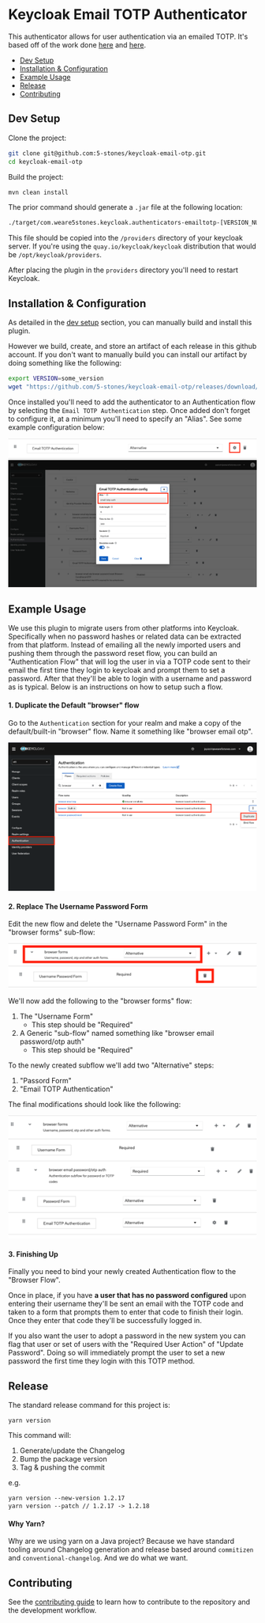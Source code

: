 # Keycloak Email TOTP Authenticator

This authenticator allows for user authentication via an emailed TOTP. It's
based off of the work done [here]( https://github.com/dasniko/keycloak-2fa-sms-authenticator)
and [here](https://gitlab.com/niroj.adhikary/keycloak-email-otp/-/tree/master).

- [Dev Setup](#dev-setup)
- [Installation & Configuration](installation--configuration)
- [Example Usage](#example-usage)
- [Release](#release)
- [Contributing](#contributing)

## Dev Setup

Clone the project:

```sh
git clone git@github.com:5-stones/keycloak-email-otp.git
cd keycloak-email-otp
```

Build the project:

```sh
mvn clean install
```

The prior command should generate a `.jar` file at the following location:

```sh
./target/com.weare5stones.keycloak.authenticators-emailtotp-[VERSION_NUMBER].jar
```

This file should be copied into the `/providers` directory of your keycloak
server. If you're using the `quay.io/keycloak/keycloak` distribution that would
be `/opt/keycloak/providers`.

After placing the plugin in the `providers` directory you'll need to restart
Keycloak.


## Installation & Configuration

As detailed in the [dev setup](#dev-setup) section, you can manually build and
install this plugin.

However we build, create, and store an artifact of each release in this github
account. If you don't want to manually build you can install our artifact by
doing something like the following:

```sh
export VERSION=some_version
wget "https://github.com/5-stones/keycloak-email-otp/releases/download/v$VERSION/com.weare5stones.keycloak.authenticators-emailtotp-$VERSION.jar"
```

Once installed you'll need to add the authenticator to an Authentication flow
by selecting the `Email TOTP Authentication` step. Once added don't forget
to configure it, at a minimum you'll need to specify an "Alias". See some example
configuration below:

![Configure 1](https://raw.githubusercontent.com/5-stones/keycloak-email-otp/main/docs/configure-1.png)
![Configure 2](https://raw.githubusercontent.com/5-stones/keycloak-email-otp/main/docs/configure-2.png)


## Example Usage

We use this plugin to migrate users from other platforms into Keycloak.
Specifically when no password hashes or related data can be extracted from that
platform. Instead of emailing all the newly imported users and pushing them
through the password reset flow, you can build an "Authentication Flow" that
will log the user in via a TOTP code sent to their email the first time they
login to keycloak and prompt them to set a password. After that they'll be able
to login with a username and password as is typical. Below is an instructions
on how to setup such a flow.

#### 1. Duplicate the Default "browser" flow

Go to the `Authentication` section for your realm and make a copy of the
default/built-in "browser" flow. Name it something like "browser email otp".

![Example 1](https://raw.githubusercontent.com/5-stones/keycloak-email-otp/main//docs/example-1.png)

#### 2. Replace The Username Password Form

Edit the new flow and delete the "Username Password Form" in the "browser forms"
sub-flow:

![Example 2](https://raw.githubusercontent.com/5-stones/keycloak-email-otp/main//docs/example-2.png)

We'll now add the following to the "browser forms" flow:

1. The "Username Form"
	- This step should be "Required"
2. A Generic "sub-flow" named something like "browser email password/otp auth"
	- This step should be "Required"

To the newly created subflow we'll add two "Alternative" steps:

1. "Passord Form"
2. "Email TOTP Authentication"

The final modifications should look like the following:

![Example 3](https://raw.githubusercontent.com/5-stones/keycloak-email-otp/main//docs/example-3.png)

#### 3. Finishing Up

Finally you need to bind your newly created Authentication flow to the "Browser Flow".

Once in place, if you have **a user that has no password configured** upon
entering their username they'll be sent an email with the TOTP code and
taken to a form that prompts them to enter that code to finish their login. Once
they enter that code they'll be successfully logged in.

If you also want the user to adopt a password in the new system you can flag
that user or set of users with the "Required User Action" of "Update Password".
Doing so will immediately prompt the user to set a new password the first time
they login with this TOTP method.


## Release

The standard release command for this project is:

```
yarn version
```

This command will:

1. Generate/update the Changelog
1. Bump the package version
1. Tag & pushing the commit

e.g.

```
yarn version --new-version 1.2.17
yarn version --patch // 1.2.17 -> 1.2.18
```

#### Why Yarn?

Why are we using yarn on a Java project? Because we have standard tooling around
Changelog generation and release based around `commitizen` and
`conventional-changelog`. And we do what we want.


## Contributing

See the [contributing guide](CONTRIBUTING.md) to learn how to contribute to the repository and the development workflow.
